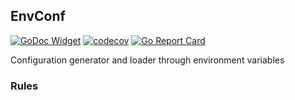 ## EnvConf

[![GoDoc Widget](https://godoc.org/github.com/liucxer/courier/envconf?status.svg)](https://godoc.org/github.com/liucxer/courier/envconf)
[![codecov](https://codecov.io/gh/go-courier/envconf/branch/master/graph/badge.svg)](https://codecov.io/gh/go-courier/envconf)
[![Go Report Card](https://goreportcard.com/badge/github.com/liucxer/courier/envconf)](https://goreportcard.com/report/github.com/liucxer/courier/envconf)

Configuration generator and loader through environment variables

### Rules

